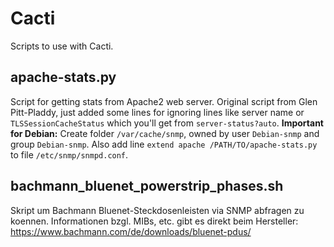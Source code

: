 # Cacti
Scripts to use with Cacti.

## apache-stats.py
Script for getting stats from Apache2 web server. Original script from Glen Pitt-Pladdy, just added some lines for ignoring lines like server name or ```TLSSessionCacheStatus``` which you'll get from ```server-status?auto```. __Important for Debian:__ Create folder ```/var/cache/snmp```, owned by user ```Debian-snmp``` and group ```Debian-snmp```. Also add line ```extend apache /PATH/TO/apache-stats.py``` to file ```/etc/snmp/snmpd.conf```.

## bachmann_bluenet_powerstrip_phases.sh
Skript um Bachmann Bluenet-Steckdosenleisten via SNMP abfragen zu koennen.
Informationen bzgl. MIBs, etc. gibt es direkt beim Hersteller: https://www.bachmann.com/de/downloads/bluenet-pdus/
